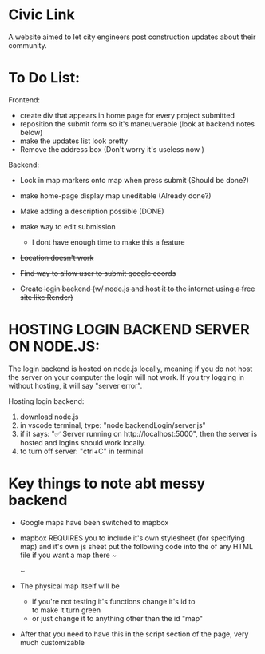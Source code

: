 # Civic Link
A website aimed to let city engineers post construction updates about their community.

# To Do List:

Frontend:
- create div that appears in home page for every project submitted
- reposition the submit form so it's maneuverable (look at backend notes below)
- make the updates list look pretty 
- Remove the address box (Don't worry it's useless now )

Backend:
- Lock in map markers onto map when press submit (Should be done?)
- make home-page display map uneditable (Already done?)
- Make adding a description possible (DONE)

- make way to edit submission
   - I dont have enough time to make this a feature
- ~~Location doesn't work~~
- ~~Find way to allow user to submit google coords~~
- ~~Create login backend (w/ node.js and host it to the internet using a free site like Render)~~

# HOSTING LOGIN BACKEND SERVER ON NODE.JS:
The login backend is hosted on node.js locally, meaning if you do not host the server on your computer the login will not work.
If you try logging in without hosting, it will say "server error".

Hosting login backend:
1) download node.js 
2) in vscode terminal, type: "node backendLogin/server.js"
4) if it says: "✅ Server running on http://localhost:5000", then the server is hosted and logins should work locally.
5) to turn off server: "ctrl+C" in terminal

# Key things to note abt messy backend
- Google maps have been switched to mapbox 

- mapbox REQUIRES you to include it's own stylesheet (for specifying map) and it's own js sheet 
    put the following code into the <head> of any HTML file if you want a map there
    ~
    <link href='https://api.mapbox.com/mapbox-gl-js/v3.15.0/mapbox-gl.css' rel='stylesheet' />
    <script defer src='https://api.mapbox.com/mapbox-gl-js/v3.15.0/mapbox-gl.js'></script>
    ~
- The physical map itself will be <div id = "map"></div>
    - if you're not testing it's functions change it's id to <div id = "map-test"></div> to make it turn green 
    - or just change it to anything other than the id "map"

- After that you need to have this in the script section of the page, very much customizable 
<script>
function loadmap(){

  mapboxgl.accessToken = 'pk.eyJ1IjoiY2l2aWMtbGluayIsImEiOiJjbWdwbzd6c2kyY3dyMmpuMnpxMTBrMm13In0.KY2MzBxSk5XV2TcEWe3MQA';
  const map = new mapboxgl.Map({
	container: 'map', // container ID
	style: 'mapbox://styles/mapbox/streets-v12', // style URL
	center: [-74.5, 40], // starting position [lng, lat]
	zoom: 8, // starting zoom
    });
}
loadmap();
<script>

Google Sheets:
https://docs.google.com/spreadsheets/d/1UK356MwkhS73fkZHGkeQwS_UBx9YpTf9dIunNaGbXLw/edit?gid=0#gid=0


